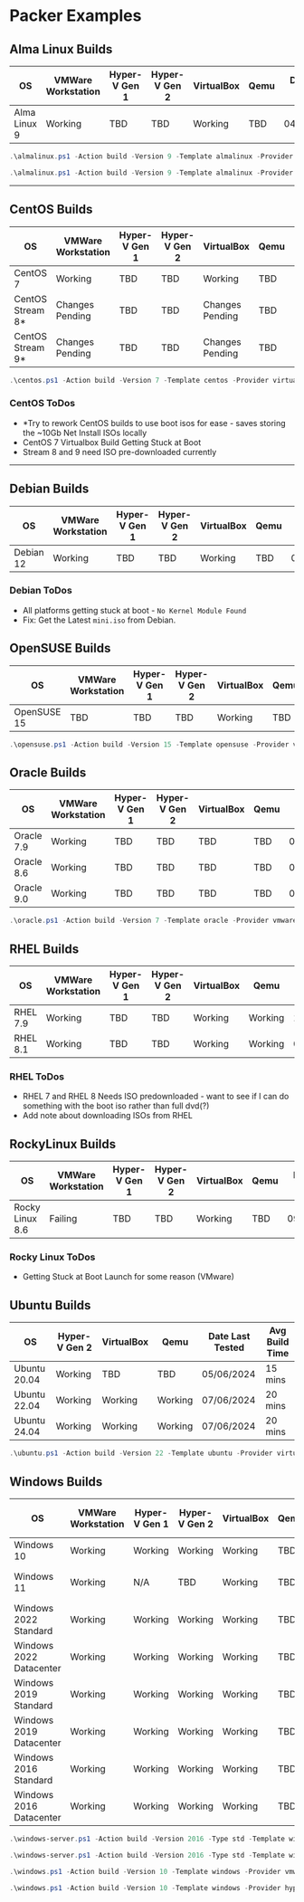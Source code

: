# Packer Examples

## Alma Linux Builds

| OS           | VMWare Workstation | Hyper-V Gen 1 | Hyper-V Gen 2 | VirtualBox | Qemu | Date Last Tested | Avg Build Time |
|--------------|--------------------|---------------|---------------|------------|------|------------------|----------------|
| Alma Linux 9 | Working            | TBD           | TBD           | Working    | TBD  | 04/03/2024       | 15 - 30 mins   |

```powershell
.\almalinux.ps1 -Action build -Version 9 -Template almalinux -Provider virtualbox-iso
```

```powershell
.\almalinux.ps1 -Action build -Version 9 -Template almalinux -Provider vmware-iso
```

---

## CentOS Builds

| OS               | VMWare Workstation | Hyper-V Gen 1 | Hyper-V Gen 2 | VirtualBox      | Qemu | Date Last Tested | Avg Build Time |
|------------------|--------------------|---------------|---------------|-----------------|------|------------------|----------------|
| CentOS 7         | Working            | TBD           | TBD           | Working         | TBD  | 04/03/2024       | 22 mins        |
| CentOS Stream 8* | Changes Pending    | TBD           | TBD           | Changes Pending | TBD  | 16/09/2023       |                |
| CentOS Stream 9* | Changes Pending    | TBD           | TBD           | Changes Pending | TBD  | 16/09/2023       |                |

```powershell
.\centos.ps1 -Action build -Version 7 -Template centos -Provider virtualbox-iso
```

### CentOS ToDos

- *Try to rework CentOS builds to use boot isos for ease - saves storing the ~10Gb Net Install ISOs locally
- CentOS 7 Virtualbox Build Getting Stuck at Boot
- Stream 8 and 9 need ISO pre-downloaded currently

---

## Debian Builds

| OS        | VMWare Workstation | Hyper-V Gen 1 | Hyper-V Gen 2 | VirtualBox | Qemu | Date Last Tested | Avg Build Time |
|-----------|--------------------|---------------|---------------|------------|------|------------------|----------------|
| Debian 12 | Working            | TBD           | TBD           | Working    | TBD  | 07/03/2024       |                |

### Debian ToDos

- All platforms getting stuck at boot - `No Kernel Module Found`
- Fix: Get the Latest `mini.iso` from Debian.

## OpenSUSE Builds

| OS          | VMWare Workstation | Hyper-V Gen 1 | Hyper-V Gen 2 | VirtualBox | Qemu | Date Last Tested | Avg Build Time |
|-------------|--------------------|---------------|---------------|------------|------|------------------|----------------|
| OpenSUSE 15 | TBD                | TBD           | TBD           | Working    | TBD  | 04/03/2024       | 17 mins        |

```powershell
.\opensuse.ps1 -Action build -Version 15 -Template opensuse -Provider virtualbox-iso
```

## Oracle Builds

| OS         | VMWare Workstation | Hyper-V Gen 1 | Hyper-V Gen 2 | VirtualBox | Qemu | Date Last Tested | Avg Build Time |
|------------|--------------------|---------------|---------------|------------|------|------------------|----------------|
| Oracle 7.9 | Working            | TBD           | TBD           | TBD        | TBD  | 04/03/2024       | 25 mins        |
| Oracle 8.6 | Working            | TBD           | TBD           | TBD        | TBD  | 04/03/2024       |                |
| Oracle 9.0 | Working            | TBD           | TBD           | TBD        | TBD  | 07/03/2024       |                |

```powershell
.\oracle.ps1 -Action build -Version 7 -Template oracle -Provider vmware-iso
```

## RHEL Builds

| OS       | VMWare Workstation | Hyper-V Gen 1 | Hyper-V Gen 2 | VirtualBox | Qemu    | Date Last Tested | Avg Build Time |
|----------|--------------------|---------------|---------------|------------|---------|------------------|----------------|
| RHEL 7.9 | Working            | TBD           | TBD           | Working    | Working | 16/09/2023       |                |
| RHEL 8.1 | Working            | TBD           | TBD           | Working    | Working | 09/03/2024       | 45 mins        |

### RHEL ToDos

- RHEL 7 and RHEL 8 Needs ISO predownloaded - want to see if I can do something with the boot iso rather than full dvd(?)
- Add note about downloading ISOs from RHEL

## RockyLinux Builds

| OS              | VMWare Workstation | Hyper-V Gen 1 | Hyper-V Gen 2 | VirtualBox | Qemu | Date Last Tested | Avg Build Time |
|-----------------|--------------------|---------------|---------------|------------|------|------------------|----------------|
| Rocky Linux 8.6 | Failing            | TBD           | TBD           | Working    | TBD  | 09/03/2024       |                |

### Rocky Linux ToDos

- Getting Stuck at Boot Launch for some reason (VMware)

## Ubuntu Builds

| OS           | Hyper-V Gen 2 | VirtualBox | Qemu    | Date Last Tested | Avg Build Time |
|--------------|---------------|------------|---------|------------------|----------------|
| Ubuntu 20.04 | Working       | TBD        | TBD     | 05/06/2024       | 15 mins        |
| Ubuntu 22.04 | Working       | Working    | Working | 07/06/2024       | 20 mins        |
| Ubuntu 24.04 | Working       | Working    | Working | 07/06/2024       | 20 mins        |

```powershell
.\ubuntu.ps1 -Action build -Version 22 -Template ubuntu -Provider virtualbox-iso
```

## Windows Builds

| OS                      | VMWare Workstation | Hyper-V Gen 1 | Hyper-V Gen 2 | VirtualBox | Qemu | Date Last Tested | Avg Build Time |
|-------------------------|--------------------|---------------|---------------|------------|------|------------------|----------------|
| Windows 10              | Working            | Working       | Working       | Working    | TBD  | 25/03/2024       | 45mins - 1hr   |
| Windows 11              | Working            | N/A           | TBD           | Working    | TBD  | 16/03/2024       | 12 - 45 mins   |
| Windows 2022 Standard   | Working            | Working       | Working       | Working    | TBD  | 16/03/2024       | 10 - 20 mins   |
| Windows 2022 Datacenter | Working            | Working       | Working       | Working    | TBD  | 16/03/2024       | 10 - 20 mins   |
| Windows 2019 Standard   | Working            | Working       | Working       | Working    | TBD  | 16/03/2024       | 10 - 20 mins   |
| Windows 2019 Datacenter | Working            | Working       | Working       | Working    | TBD  | 16/03/2024       | 10 - 20 mins   |
| Windows 2016 Standard   | Working            | Working       | Working       | Working    | TBD  | 16/03/2024       | 10 - 20 mins   |
| Windows 2016 Datacenter | Working            | Working       | Working       | Working    | TBD  | 16/03/2024       | 10 - 20 mins   |

```powershell
.\windows-server.ps1 -Action build -Version 2016 -Type std -Template windows-server -Provider vmware-iso
```

```powershell
.\windows-server.ps1 -Action build -Version 2016 -Type std -Template windows-server -Provider hyperv-iso -Generation 2
```

```powershell
.\windows.ps1 -Action build -Version 10 -Template windows -Provider vmware-iso
```

```powershell
.\windows.ps1 -Action build -Version 10 -Template windows -Provider hyperv-iso -Generation 2
```

